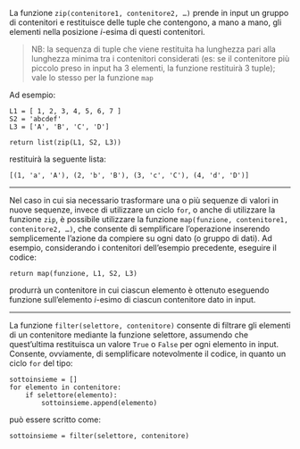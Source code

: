 La funzione ```zip(contenitore1, contenitore2, …)``` prende in input un gruppo di contenitori e restituisce delle tuple che contengono, a mano a mano, gli elementi nella posizione *i*-esima di questi contenitori. 

> NB: la sequenza di tuple che viene restituita ha lunghezza pari alla lunghezza minima tra i contenitori considerati (es: se il contenitore più piccolo preso in input ha 3 elementi, la funzione restituirà 3 tuple); vale lo stesso per la funzione `map`

Ad esempio:
```
L1 = [ 1, 2, 3, 4, 5, 6, 7 ]
S2 = 'abcdef'
L3 = ['A', 'B', 'C', 'D']

return list(zip(L1, S2, L3))
```
restituirà la seguente lista:
```
[(1, 'a', 'A'), (2, 'b', 'B'), (3, 'c', 'C'), (4, 'd', 'D')]
```
___
Nel caso in cui sia necessario trasformare una o più sequenze di valori in nuove sequenze, invece di utilizzare un ciclo ```for```, o anche di utilizzare la funzione ```zip```, è possibile utilizzare la funzione ```map(funzione, contenitore1, contenitore2, …)```, che consente di semplificare l’operazione inserendo semplicemente l’azione da compiere su ogni dato (o gruppo di dati). Ad esempio, considerando i contenitori dell’esempio precedente, eseguire il codice:
```
return map(funzione, L1, S2, L3)
```
produrrà un contenitore in cui ciascun elemento è ottenuto eseguendo funzione sull’elemento *i*-esimo di ciascun contenitore dato in input.
___
La funzione ```filter(selettore, contenitore)``` consente di filtrare gli elementi di un contenitore mediante la funzione selettore, assumendo che quest’ultima restituisca un valore ```True``` o ```False``` per ogni elemento in input. Consente, ovviamente, di semplificare notevolmente il codice, in quanto un ciclo ```for``` del tipo:
```
sottoinsieme = []
for elemento in contenitore:
	if selettore(elemento):
		sottoinsieme.append(elemento)
```
  può essere scritto come:
```
sottoinsieme = filter(selettore, contenitore)
```